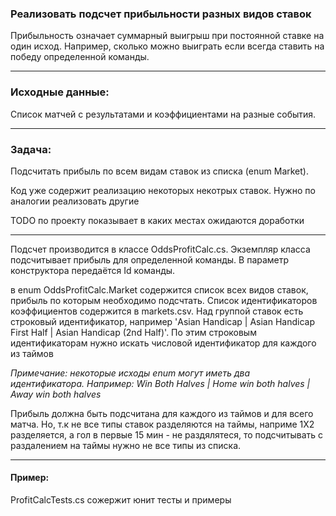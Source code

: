 ### Реализовать подсчет прибыльности разных видов ставок

Прибыльность означает суммарный выигрыш при постоянной ставке на один исход.
Например, сколько можно выиграть если всегда ставить на победу определенной команды.

--- 

### Исходные данные:
Список матчей с результатами и коэффициентами на разные события.

--- 
### Задача:
Подсчитать прибыль по всем видам ставок из списка (enum Market).

Код уже содержит реализацию некоторых некотрых ставок. Нужно по аналогии реализовать другие

TODO по проекту показывает в каких местах ожидаются доработки

--- 

Подсчет производится в классе OddsProfitCalc.cs. Экземпляр класса подсчитывает прибыль для определенной команды. 
В параметр конструктора передаётся Id команды. 

в enum OddsProfitCalc.Market содержится список всех видов ставок, прибыль по которым необходимо подсчтать.
Список идентификаторов коэффициентов содержится в markets.csv.
Над группой ставок есть строковый идентификатор, например 'Asian Handicap | Asian Handicap First Half | Asian Handicap (2nd Half)'.
По этим строковым идентификаторам нужно искать числовой идентификатор для каждого из таймов

_Примечание: некоторые исходы enum могут иметь два идентификатора.
Например: Win Both Halves | Home win both halves | Away win both halves_

Прибыль должна быть подсчитана для каждого из таймов и для всего матча.
Но, т.к не все типы ставок разделяются на таймы, наприме 1X2 разделяется, а гол в первые 15 мин - не раздялятеся,
то подсчитывать с раздалением на таймы нужно не все типы из списка.

---

#### Пример:

ProfitCalcTests.сs сожержит юнит тесты и примеры
